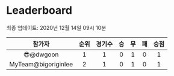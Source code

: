 # Leaderboard
최종 업데이트: 2020년 12월 14일 09시 10분




| 참가자 | 순위 | 경기수 | 승 | 무 | 패 | 승점 |
|:---:|:---:|:---:|:---:|:---:|:---:|:---:|
| 😎@dwgoon | 1 | 1 | 0 | 1 | 0 | 1 |
| MyTeam@bigoriginlee | 2 | 1 | 0 | 1 | 0 | 1 |